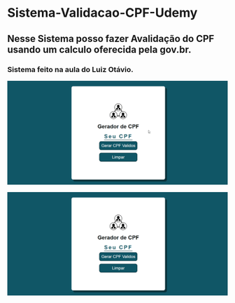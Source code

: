 # Sistema-Validacao-CPF-Udemy
## Nesse Sistema posso fazer Avalidação do CPF usando um calculo oferecida pela gov.br.
### Sistema feito na aula do Luiz Otávio.

![funcionalidades](https://github.com/Vavatrewq/Sistema-Validacao-CPF-Udemy/blob/master/src/assets/img/GIF/AnimaçãoFunc1.gif)

![resposive](https://github.com/Vavatrewq/Sistema-Validacao-CPF-Udemy/blob/master/src/assets/img/GIF/AnimaçãoFunc2.gif)
